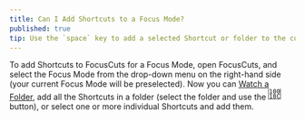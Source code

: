 ```yaml
---
title: Can I Add Shortcuts to a Focus Mode?
published: true
tip: Use the `space` key to add a selected Shortcut or folder to the current Focus Mode.
---
```

To add Shortcuts to FocusCuts for a Focus Mode, open FocusCuts, and select the Focus Mode from the drop-down menu on the right-hand side (your current Focus Mode will be preselected). Now you can [Watch a Folder](watch-a-folder.md), add all the Shortcuts in a folder (select the folder and use the ![Add](/assets/icons/chevron_right.svg) button), or select one or more individual Shortcuts and add them.
